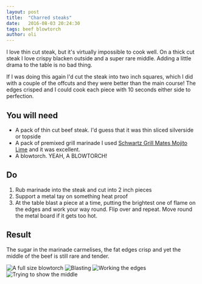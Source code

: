 ```yaml
---
layout: post
title:  "Charred steaks"
date:   2016-08-03 20:24:30
tags: beef blowtorch
author: oli
---
```


I love thin cut steak, but it's virtually impossible to cook well. On a thick cut steak I love crispy blacken outside and a super rare middle.  Adding a little drama to the table is no bad thing.

If I was doing this again I'd cut the steak into  two inch squares, which I did with a couple of the offcuts and they were better than the main course!  The edges crisped and I could cook each piece with 10 seconds either side to perfection.

## You will need

* A pack of thin cut beef steak.  I'd guess that it was thin sliced silverside or topside
* A pack of premixed grill marinade  I used [Schwartz Grill Mates Mojito Lime](http://amzn.to/2avi98b) and it was excellent.
* A blowtorch. YEAH, A BLOWTORCH!

## Do

1. Rub marinade into the steak and cut into 2 inch pieces
2. Support a metal tay on something heat proof
3. At the table blast a piece at a time, putting the brightest one of flame on the edges and work your way round.  Flip over and repeat. Move round the metal board if it gets too hot.

## Result

The sugar in the marinade carmelises, the fat edges crisp and yet the middle of the beef is still rare and tender.

![A full size blowtorch](/images/blog/charred-steak/charred-steak-0.jpg)
![Blasting](/images/blog/charred-steak/charred-steak-1.jpg)
![Working the edges](/images/blog/charred-steak/charred-steak-2.jpg)
![Trying to show the middle](/images/blog/charred-steak/charred-steak-3.jpg)